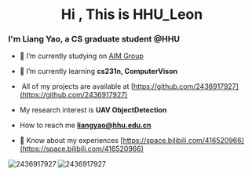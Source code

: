 <h1 align="center">Hi , This is HHU_Leon</h1>

<h3 align="left">I'm Liang Yao, a CS graduate student @HHU</h3>


- 🔭 I’m currently studying on [AIM Group](https://multimodality.group/)

- 🌱 I’m currently learning **cs231n, ComputerVison**

- ‍ All of my projects are available at [https://github.com/2436917927](https://github.com/2436917927)

-  My research interest is **UAV ObjectDetection**

-  How to reach me **liangyao@hhu.edu.cn**

- 📄 Know about my experiences [https://space.bilibili.com/416520966](https://space.bilibili.com/416520966)


<p><img align="left" src="https://github-readme-stats.vercel.app/api?username=2436917927&show_icons=true&locale=en" alt="2436917927" /></p><p><img  src="https://github-readme-streak-stats.herokuapp.com/?user=2436917927&" alt="2436917927" /></p>
